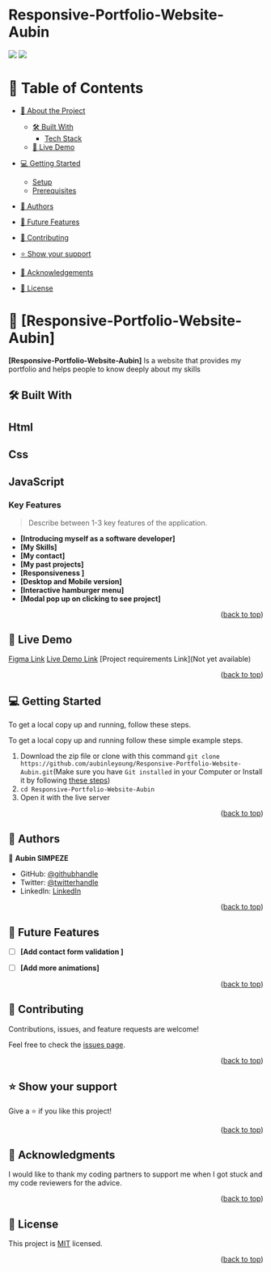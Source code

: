 # Responsive-Portfolio-Website-Aubin
![](https://img.shields.io/badge/Microverse-blueviolet)
![](./assets/images/portfolio-view)

<a name="readme-top"></a>
<!-- TABLE OF CONTENTS -->

# 📗 Table of Contents

- [📖 About the Project](#about-project)
  - [🛠 Built With](#built-with)
    - [Tech Stack](#tech-stack)
  - [🚀 Live Demo](#live-demo)
- [💻 Getting Started](#getting-started)
  - [Setup](#setup)
  - [Prerequisites](#prerequisites)
- [👥 Authors](#authors)
- [🔭 Future Features](#future-features)
- [🤝 Contributing](#contributing)
- [⭐️ Show your support](#support)
- [🙏 Acknowledgements](#acknowledgements)

- [📝 License](#license)


<!-- PROJECT DESCRIPTION -->

# 📖 [Responsive-Portfolio-Website-Aubin] <a name="about-project"></a>


**[Responsive-Portfolio-Website-Aubin]** Is a website that provides my portfolio and helps people to know deeply about my skills


## 🛠 Built With <a name="built-with"></a>

## Html
## Css
## JavaScript
<!-- Features -->

### Key Features <a name="key-features"></a>

> Describe between 1-3 key features of the application.

- **[Introducing myself as a software developer]**
- **[My Skills]**
- **[My contact]**
- **[My past projects]**
- **[Responsiveness ]**
- **[Desktop and Mobile version]**
- **[Interactive hamburger menu]**
- **[Modal pop up on clicking to see project]**


<p align="right">(<a href="#readme-top">back to top</a>)</p>
<!-- LIVE DEMO -->

## 🚀 Live Demo <a name="live-demo"></a>

[Figma Link](https://www.figma.com/file/OvAGBygp8Pz8Qc0zhGJdal/My-Updated-Portfolio?node-id=0%3A1&t=vCpCFQbJUXM34j2G-0)
[Live Demo Link](https://aubinleyoung.github.io/Responsive-Portfolio-Website-Aubin/)
[Project requirements Link](Not yet available)
<p align="right">(<a href="#readme-top">back to top</a>)</p>

<!-- GETTING STARTED -->

## 💻 Getting Started <a name="getting-started"></a>

To get a local copy up and running, follow these steps.

To get a local copy up and running follow these simple example steps.

1. Download the zip file or clone with this command `git clone https://github.com/aubinleyoung/Responsive-Portfolio-Website-Aubin.git`(Make sure you have `Git installed` in your Computer or Install it by following [these steps](https://git-scm.com/book/en/v2/Getting-Started-Installing-Git))
2. `cd Responsive-Portfolio-Website-Aubin`
3. Open it with the live server


<p align="right">(<a href="#readme-top">back to top</a>)</p>

<!-- AUTHORS -->

## 👥 Authors <a name="authors"></a>
👤 **Aubin SIMPEZE**

- GitHub: [@githubhandle](https://github.com/aubinleyoung)
- Twitter: [@twitterhandle](https://twitter.com/SimpezeAubin)
- LinkedIn: [LinkedIn](https://www.linkedin.com/in/aubin-simpeze-7a5b7a220/)

<p align="right">(<a href="#readme-top">back to top</a>)</p>

<!-- FUTURE FEATURES -->

## 🔭 Future Features <a name="future-features"></a>


- [ ] **[Add contact form validation ]**
- [ ] **[Add more animations]**


<p align="right">(<a href="#readme-top">back to top</a>)</p>

<!-- CONTRIBUTING -->

## 🤝 Contributing <a name="contributing"></a>

Contributions, issues, and feature requests are welcome!

Feel free to check the [issues page](https://github.com/aubinleyoung/Responsive-Portfolio-Website-Aubin).

<p align="right">(<a href="#readme-top">back to top</a>)</p>

<!-- SUPPORT -->

## ⭐️ Show your support <a name="support"></a>

Give a ⭐️ if you like this project!

<p align="right">(<a href="#readme-top">back to top</a>)</p>

<!-- ACKNOWLEDGEMENTS -->

## 🙏 Acknowledgments <a name="acknowledgements"></a>

I would like to thank my coding partners to support me when I got stuck and my code reviewers for the advice.

<p align="right">(<a href="#readme-top">back to top</a>)</p>


<!-- LICENSE -->

## 📝 License <a name="license"></a>

This project is [MIT](./MIT.md) licensed.

<p align="right">(<a href="#readme-top">back to top</a>)</p>
